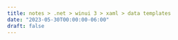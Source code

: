 ```yaml
---
title: notes > .net > winui 3 > xaml > data templates
date: "2023-05-30T00:00:00-06:00"
draft: false
---
```


